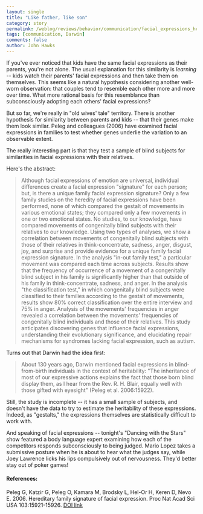 ```yaml
---
layout: single 
title: "Like father, like son" 
category: story
permalink: /weblog/reviews/behavior/communication/facial_expressions_heritability_peleg_2006.html
tags: [communication, Darwin] 
comments: false 
author: John Hawks 
---
```



<p>
If you've ever noticed that kids have the same facial expressions as their parents, you're not alone. The usual explanation for this similarity is <i>learning</i> -- kids watch their parents' facial expressions and then take them on themselves. This seems like a natural hypothesis considering another well-worn observation: that couples tend to resemble each other more and more over time. What more rational basis for this resemblance than subconsciously adopting each others' facial expressions? 
</p>

<p>
But so far, we're really in "old wives' tale" territory. There is another hypothesis for similarity between parents and kids -- that their genes make them look similar. Peleg and colleagues (2006) have examined facial expressions in families to test whether genes underlie the variation to an observable extent. 
</p>

<p>
The really interesting part is that they test a sample of blind subjects for similarities in facial expressions with their relatives. 
</p>

<p>
Here's the abstract:
</p>

<blockquote>Although facial expressions of emotion are universal, individual differences create a facial expression "signature" for each person; but, is there a unique family facial expression signature? Only a few family studies on the heredity of facial expressions have been performed, none of which compared the gestalt of movements in various emotional states; they compared only a few movements in one or two emotional states. No studies, to our knowledge, have compared movements of congenitally blind subjects with their relatives to our knowledge. Using two types of analyses, we show a correlation between movements of congenitally blind subjects with those of their relatives in think-concentrate, sadness, anger, disgust, joy, and surprise and provide evidence for a unique family facial expression signature. In the analysis "in-out family test," a particular movement was compared each time across subjects. Results show that the frequency of occurrence of a movement of a congenitally blind subject in his family is significantly higher than that outside of his family in think-concentrate, sadness, and anger. In the analysis "the classification test," in which congenitally blind subjects were classified to their families according to the gestalt of movements, results show 80% correct classification over the entire interview and 75% in anger. Analysis of the movements' frequencies in anger revealed a correlation between the movements' frequencies of congenitally blind individuals and those of their relatives. This study anticipates discovering genes that influence facial expressions, understanding their evolutionary significance, and elucidating repair mechanisms for syndromes lacking facial expression, such as autism.</blockquote>

<p>
Turns out that Darwin had the idea first: 
</p>

<blockquote>About 130 years ago, Darwin mentioned facial expressions in blind-from-birth individuals in the context of heritability: "The inheritance of most of our expressive actions explains the fact that those born blind display them, as I hear from the Rev. R. H. Blair, equally well with those gifted with eyesight" (Peleg et al. 2006:15922).</blockquote>

<p>
Still, the study is incomplete -- it has a small sample of subjects, and doesn't have the data to try to estimate the heritability of these expressions. Indeed, as "gestalts," the expressions themselves are statistically difficult to work with. 
</p>

<p>
And speaking of facial expressions -- tonight's "Dancing with the Stars" show featured a body language expert examining how each of the competitors responds subconsciously to being judged. Mario Lopez takes  a submissive posture when he is about to hear what the judges say, while Joey Lawrence licks his lips compulsively out of nervousness. They'd better stay out of poker games!
</p>

<h4>References:</h4>

<p class="cite">Peleg G, Katzir G, Peleg O, Kamara M, Brodsky L, Hel-Or H, Keren D, Nevo E. 2006. Hereditary family signature of facial expression. Proc Nat Acad Sci USA 103:15921-15926. <a href="http://www.pnas.org/cgi/doi/10.1073/pnas.0607551103">DOI link</a></p>

